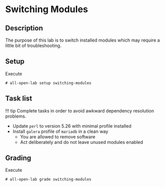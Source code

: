 # Switching Modules

## Description
The purpose of this lab is to switch installed modules which may require a little bit of troubleshooting.

## Setup
Execute
```console
# all-open-lab setup switching-modules
```

## Task list

!!! tip
    Complete tasks in order to avoid awkward dependency resolution problems.

* Update `perl` to version 5.26 with minimal profile installed
* Install `galera` profile of `mariadb` in a clean way
    * You are allowed to remove software
    * Act deliberately and do not leave unused modules enabled

## Grading
Execute
```console
# all-open-lab grade switching-modules
```
